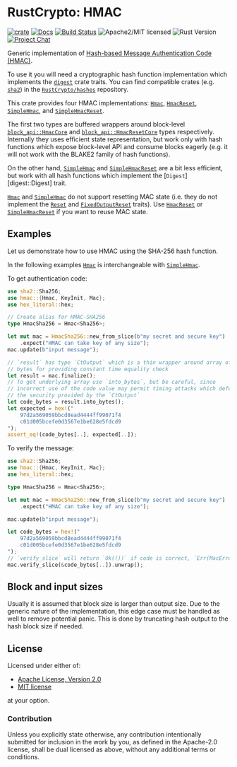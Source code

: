 # RustCrypto: HMAC

[![crate][crate-image]][crate-link]
[![Docs][docs-image]][docs-link]
[![Build Status][build-image]][build-link]
![Apache2/MIT licensed][license-image]
![Rust Version][rustc-image]
[![Project Chat][chat-image]][chat-link]

Generic implementation of [Hash-based Message Authentication Code (HMAC)][1].

To use it you will need a cryptographic hash function implementation which
implements the [`digest`] crate traits. You can find compatible crates
(e.g. [`sha2`]) in the [`RustCrypto/hashes`] repository.

This crate provides four HMAC implementations: [`Hmac`], [`HmacReset`],
[`SimpleHmac`], and [`SimpleHmacReset`].

The first two types are buffered wrappers around block-level
[`block_api::HmacCore`] and [`block_api::HmacResetCore`] types respectively.
Internally they uses efficient state representation, but work only with
hash functions which expose block-level API and consume blocks eagerly
(e.g. it will not work with the BLAKE2 family of  hash functions).

On the other hand, [`SimpleHmac`] and [`SimpleHmacReset`] are a bit less
efficient, but work with all hash functions which implement
the [`Digest`][digest::Digest] trait.

[`Hmac`] and [`SimpleHmac`] do not support resetting MAC state (i.e. they
do not implement the [`Reset`] and [`FixedOutputReset`] traits). Use
[`HmacReset`] or [`SimpleHmacReset`] if you want to reuse MAC state.

## Examples
Let us demonstrate how to use HMAC using the SHA-256 hash function.

In the following examples [`Hmac`] is interchangeable with [`SimpleHmac`].

To get authentication code:

```rust
use sha2::Sha256;
use hmac::{Hmac, KeyInit, Mac};
use hex_literal::hex;

// Create alias for HMAC-SHA256
type HmacSha256 = Hmac<Sha256>;

let mut mac = HmacSha256::new_from_slice(b"my secret and secure key")
    .expect("HMAC can take key of any size");
mac.update(b"input message");

// `result` has type `CtOutput` which is a thin wrapper around array of
// bytes for providing constant time equality check
let result = mac.finalize();
// To get underlying array use `into_bytes`, but be careful, since
// incorrect use of the code value may permit timing attacks which defeats
// the security provided by the `CtOutput`
let code_bytes = result.into_bytes();
let expected = hex!("
    97d2a569059bbcd8ead4444ff99071f4
    c01d005bcefe0d3567e1be628e5fdcd9
");
assert_eq!(code_bytes[..], expected[..]);
```

To verify the message:

```rust
use sha2::Sha256;
use hmac::{Hmac, KeyInit, Mac};
use hex_literal::hex;

type HmacSha256 = Hmac<Sha256>;

let mut mac = HmacSha256::new_from_slice(b"my secret and secure key")
    .expect("HMAC can take key of any size");

mac.update(b"input message");

let code_bytes = hex!("
    97d2a569059bbcd8ead4444ff99071f4
    c01d005bcefe0d3567e1be628e5fdcd9
");
// `verify_slice` will return `Ok(())` if code is correct, `Err(MacError)` otherwise
mac.verify_slice(&code_bytes[..]).unwrap();
```

## Block and input sizes
Usually it is assumed that block size is larger than output size. Due to the
generic nature of the implementation, this edge case must be handled as well
to remove potential panic. This is done by truncating hash output to the hash
block size if needed.

## License

Licensed under either of:

 * [Apache License, Version 2.0](http://www.apache.org/licenses/LICENSE-2.0)
 * [MIT license](http://opensource.org/licenses/MIT)

at your option.

### Contribution

Unless you explicitly state otherwise, any contribution intentionally submitted
for inclusion in the work by you, as defined in the Apache-2.0 license, shall be
dual licensed as above, without any additional terms or conditions.

[//]: # (badges)

[crate-image]: https://img.shields.io/crates/v/hmac.svg?logo=rust
[crate-link]: https://crates.io/crates/hmac
[docs-image]: https://docs.rs/hmac/badge.svg
[docs-link]: https://docs.rs/hmac/
[build-image]: https://github.com/RustCrypto/MACs/actions/workflows/hmac.yml/badge.svg
[build-link]: https://github.com/RustCrypto/MACs/actions/workflows/hmac.yml
[license-image]: https://img.shields.io/badge/license-Apache2.0/MIT-blue.svg
[rustc-image]: https://img.shields.io/badge/rustc-1.85+-blue.svg
[chat-image]: https://img.shields.io/badge/zulip-join_chat-blue.svg
[chat-link]: https://rustcrypto.zulipchat.com/#narrow/stream/260044-MACs

[//]: # (general links)

[1]: https://en.wikipedia.org/wiki/HMAC
[`digest`]: https://docs.rs/digest
[`sha2`]: https://docs.rs/sha2
[`RustCrypto/hashes`]: https://github.com/RustCrypto/hashes

[//]: # (intra-crate links)
[`Reset`]: https://docs.rs/digest/latest/digest/trait.Reset.html
[`FixedOutputReset`]: https://docs.rs/digest/latest/digest/trait.FixedOutputReset.html
[`Hmac`]: https://docs.rs/hmac/latest/hmac/struct.Hmac.html
[`HmacReset`]: https://docs.rs/hmac/latest/hmac/struct.HmacReset.html
[`SimpleHmac`]: https://docs.rs/hmac/latest/hmac/struct.SimpleHmac.html
[`SimpleHmacReset`]: https://docs.rs/hmac/latest/hmac/struct.SimpleHmacReset.html
[`block_api::HmacCore`]: https://docs.rs/hmac/latest/hmac/block_api/struct.HmacCore.html
[`block_api::HmacResetCore`]: https://docs.rs/hmac/latest/hmac/block_api/struct.HmacResetCore.html

